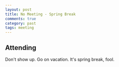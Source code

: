 ```yaml
---
layout: post
title: No Meeting - Spring Break
comments: true
category: past
tags: meeting
---
```



## Attending

Don't show up. Go on vacation. It's spring break, fool.
